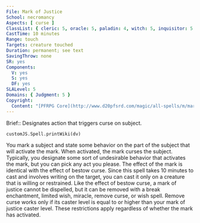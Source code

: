```yaml
---
File: Mark of Justice
School: necromancy
Aspects: [ curse ]
ClassList: { cleric: 5, oracle: 5, paladin: 4, witch: 5, inquisitor: 5 }
CastTime: 10 minutes
Range: touch
Targets: creature touched
Duration: permanent; see text
SavingThrow: none
SR: yes
Components:
  V: yes
  S: yes
  DF: yes
SLALevel: 5
Domains: { Judgment: 5 }
Copyright:
  Content: "[PFRPG Core](http://www.d20pfsrd.com/magic/all-spells/m/mark-of-justice)"
---
```

Brief:: Designates action that triggers curse on subject.

```dataviewjs
customJS.Spell.printWiki(dv)
```

You mark a subject and state some behavior on the part of the subject that will activate the mark. When activated, the mark curses the subject. Typically, you designate some sort of undesirable behavior that activates the mark, but you can pick any act you please.  The effect of the mark is identical with the effect of bestow curse.  Since this spell takes 10 minutes to cast and involves writing on the target, you can cast it only on a creature that is willing or restrained.  Like the effect of bestow curse, a mark of justice cannot be dispelled, but it can be removed with a break enchantment, limited wish, miracle, remove curse, or wish spell. Remove curse works only if its caster level is equal to or higher than your mark of justice caster level. These restrictions apply regardless of whether the mark has activated.
